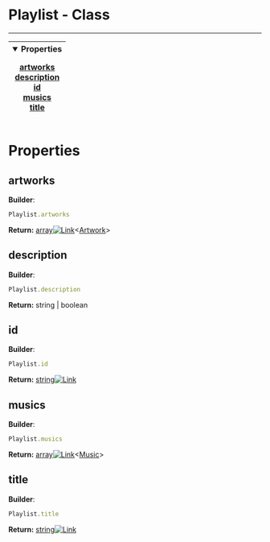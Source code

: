 <!-- This file is generated by a script. Do not edit directly -->
# Playlist - Class


---
| <details open><summary>Properties</summary><p>[artworks](#artworks)<br>[description](#description)<br>[id](#id)<br>[musics](#musics)<br>[title](#title)</p></details> |
| --- |



 # Properties


## artworks


**Builder**:
````javascript
Playlist.artworks
````



**Return:**
<span class="flex_return">[array![Link](/yt_music_api/assets/img/external_link.svg)](https://developer.mozilla.org/en-US/docs/Web/JavaScript/Reference/Global_Objects/Array)&lt;[Artwork](/1_3_3/class/Artwork)&gt;</span>
## description


**Builder**:
````javascript
Playlist.description
````



**Return:**
<span class="flex_return">string | boolean</span>
## id


**Builder**:
````javascript
Playlist.id
````



**Return:**
<span class="flex_return">[string![Link](/yt_music_api/assets/img/external_link.svg)](https://developer.mozilla.org/en-US/docs/Web/JavaScript/Reference/Global_Objects/String)</span>
## musics


**Builder**:
````javascript
Playlist.musics
````



**Return:**
<span class="flex_return">[array![Link](/yt_music_api/assets/img/external_link.svg)](https://developer.mozilla.org/en-US/docs/Web/JavaScript/Reference/Global_Objects/Array)&lt;[Music](/1_3_3/class/Music)&gt;</span>
## title


**Builder**:
````javascript
Playlist.title
````



**Return:**
<span class="flex_return">[string![Link](/yt_music_api/assets/img/external_link.svg)](https://developer.mozilla.org/en-US/docs/Web/JavaScript/Reference/Global_Objects/String)</span>